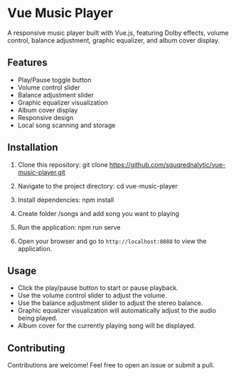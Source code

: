 # Vue Music Player

A responsive music player built with Vue.js, featuring Dolby effects, volume control, balance adjustment, graphic equalizer, and album cover display.

## Features

- Play/Pause toggle button
- Volume control slider
- Balance adjustment slider
- Graphic equalizer visualization
- Album cover display
- Responsive design
- Local song scanning and storage

## Installation

1. Clone this repository:
git clone https://github.com/squqrednalytic/vue-music-player.git

2. Navigate to the project directory:
cd vue-music-player

3. Install dependencies:
npm install

4. Create folder /songs and add song you want to playing

5. Run the application:
npm run serve

6. Open your browser and go to `http://localhost:8080` to view the application.

## Usage

- Click the play/pause button to start or pause playback.
- Use the volume control slider to adjust the volume.
- Use the balance adjustment slider to adjust the stereo balance.
- Graphic equalizer visualization will automatically adjust to the audio being played.
- Album cover for the currently playing song will be displayed.

## Contributing

Contributions are welcome! Feel free to open an issue or submit a pull.








